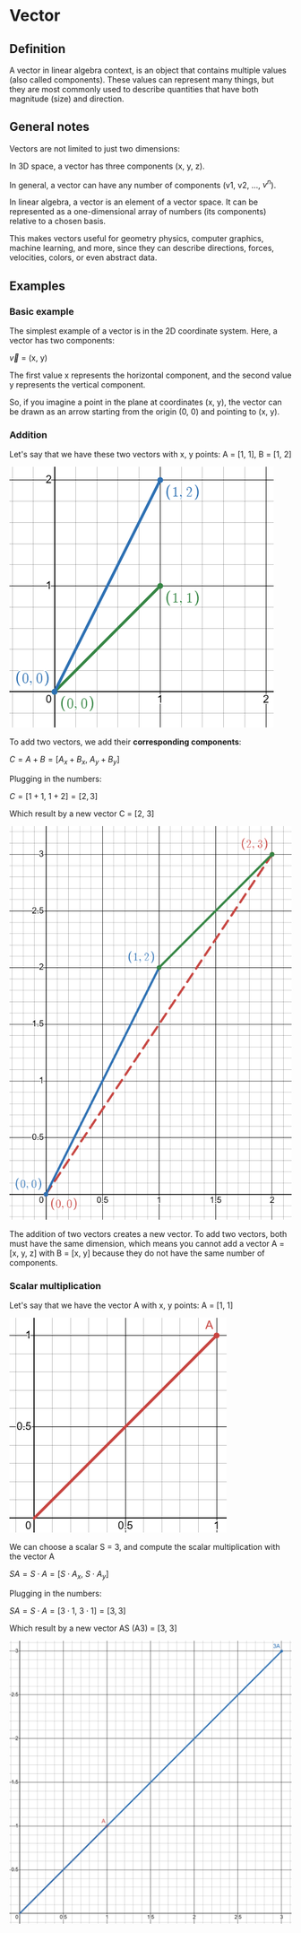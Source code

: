 # Vector

## Definition

A vector in linear algebra context, is an object that contains multiple values (also called components). These values can represent
many things, but they are most commonly used to describe quantities that have both magnitude (size) and direction.

## General notes

Vectors are not limited to just two dimensions:

In 3D space, a vector has three components (x, y, z).

In general, a vector can have any number of components (v1, v2, ..., $v^n$).

In linear algebra, a vector is an element of a vector space. It can be represented as a one-dimensional array of numbers (its components) relative to a chosen basis.

This makes vectors useful for geometry physics, computer graphics, machine learning, and more, since they can describe directions,
forces, velocities, colors, or even abstract data.

## Examples

### Basic example

The simplest example of a vector is in the 2D coordinate system. Here, a vector has two components:

$\vec{v}$ = (x, y)

The first value x represents the horizontal component, and the second value y represents the vertical component.

So, if you imagine a point in the plane at coordinates (x, y), the vector can be drawn as an arrow starting from the origin
(0, 0) and pointing to (x, y).

### Addition

Let's say that we have these two vectors with x, y points: A = [1, 1], B = [1, 2]

![basic log](public/vector/vectoraddpoint.png)

To add two vectors, we add their **corresponding components**:

$C = A + B = [A_x + B_x, \ A_y + B_y]$

Plugging in the numbers:

$C = [1 + 1, \ 1 + 2] = [2, 3]$

Which result by a new vector C = [2, 3]

![basic log](public/vector/vectoraddpoint_res.png)

The addition of two vectors creates a new vector. To add two vectors, both must have the same dimension, which means you 
cannot add a vector A = [x, y, z] with B = [x, y] because they do not have the same number of components.


### Scalar multiplication

Let's say that we have the vector A with x, y points: A = [1, 1]

![basic log](public/vector/vectorscalar.png)

We can choose a scalar S = 3, and compute the scalar multiplication with the vector A

$SA = S ⋅ A = [S ⋅ A_x, \ S ⋅ A_y]$

Plugging in the numbers:

$SA = S ⋅ A =  [3 ⋅ 1, \ 3 ⋅ 1] = [3, 3]$

Which result by a new vector AS (A3) = [3, 3]

![basic log](public/vector/vectorscalar_res.png)

